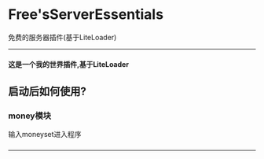 # Free'sServerEssentials
免费的服务器插件(基于LiteLoader)
***
#### 这是一个我的世界插件,基于LiteLoader
## 启动后如何使用?
### money模块
输入moneyset进入程序
### 
### 
***
